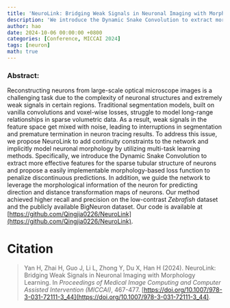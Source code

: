 ```yaml
---
title: 'NeuroLink: Bridging Weak Signals in Neuronal Imaging with Morphology Learning'
description: 'We introduce the Dynamic Snake Convolution to extract more effective features for the sparse tubular structure of neurons and propose a easily implementable morphology-based loss function to penalize discontinuous predictions.'
author: hao
date: 2024-10-06 00:00:00 +0800
categories: [Conference, MICCAI 2024]
tags: [neuron]
math: true
---
```


### Abstract:

Reconstructing neurons from large-scale optical microscope images is a challenging task due to the complexity of neuronal structures and extremely weak signals in certain regions. Traditional segmentation models, built on vanilla convolutions and voxel-wise losses, struggle to model long-range relationships in sparse volumetric data. As a result, weak signals in the feature space get mixed with noise, leading to interruptions in segmentation and premature termination in neuron tracing results. To address this issue, we propose NeuroLink to add continuity constraints to the network and implicitly model neuronal morphology by utilizing multi-task learning methods. Specifically, we introduce the Dynamic Snake Convolution to extract more effective features for the sparse tubular structure of neurons and propose a easily implementable morphology-based loss function to penalize discontinuous predictions. In addition, we guide the network to leverage the morphological information of the neuron for predicting direction and distance transformation maps of neurons. Our method achieved higher recall and precision on the low-contrast *Zebrafish* dataset and the publicly available BigNeuron dataset. Our code is available at [https://github.com/Qingjia0226/NeuroLink](https://github.com/Qingjia0226/NeuroLink).


# Citation

> Yan H, Zhai H, Guo J, Li L, Zhong Y, Du X, Han H (2024). NeuroLink: Bridging Weak Signals in Neuronal Imaging with Morphology Learning. In *Proceedings of Medical Image Computing and Computer Assisted Intervention (MICCAI)*, 467-477. [https://doi.org/10.1007/978-3-031-72111-3_44](https://doi.org/10.1007/978-3-031-72111-3_44).
>